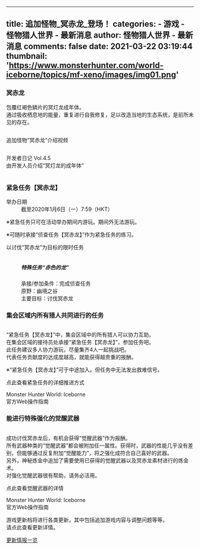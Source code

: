 
---
title: 追加怪物_冥赤龙_登场！
categories: 
    - 游戏
    - 怪物猎人世界 - 最新消息
author: 怪物猎人世界 - 最新消息
comments: false
date: 2021-03-22 03:19:44
thumbnail: 'https://www.monsterhunter.com/world-iceborne/topics/mf-xeno/images/img01.png'
---

<div>   
<div class="content_box">
<h3 class="imgTxt serif">冥赤龙</h3>
<p class="tc_white ds pc_tab_center">包覆红褐色鳞片的冥灯龙成年体。<br>
  通过吸收栖息地的能量，重复进行自我修复，足以改造当地的生态系统，是前所未见的存在。</p>
<figure class="mainVisual">
<img src="https://www.monsterhunter.com/world-iceborne/topics/mf-xeno/images/img01.png" alt referrerpolicy="no-referrer">
</figure>
<div class="textArea">
<div class="movie mT30">
<p class="pc_tab_center mB10">追加怪物“冥赤龙”介绍视频</p>
<a href="https://www.monsterhunter.com/world-iceborne/cn/topics/mf-xeno/" class="modal" target="_blank" tabindex="0">
<figure class="thumbnailMedia__figure">
<img src="https://www.monsterhunter.com/world-iceborne/topics/mf-xeno/images/img_movie.jpg" alt referrerpolicy="no-referrer">
</figure>
  </a>
  </div>
<div class="movie mT30">
<p class="pc_tab_center mB10">开发者日记 Vol.4.5<br class="pc">
由开发人员介绍“冥灯龙的成年体”</p>
<a href="https://www.monsterhunter.com/world-iceborne/cn/topics/mf-xeno/" class="modal" target="_blank" tabindex="0">
<figure class="thumbnailMedia__figure">
<img src="https://www.monsterhunter.com/world-iceborne/assets/img/common/media/dev_045.jpg" alt referrerpolicy="no-referrer">
</figure>
</a>
</div>
</div>
  </div>
<!-- /content_box-->

<div class="content_box">
<div class="bg-h3 dark">
<h3>紧急任务【冥赤龙】</h3>
</div>
<dl class="date">
<dt>举办日期</dt>
<dd>截至2020年1月6日（一）7:59（HKT）</dd>
</dl>
<div class="inner">
<div class="pT20 caution auto">
<p class="indent">※紧急任务只可在活动举办期间内游玩。期间外无法游玩。</p>
<p class="indent">※可随时承接“侦查任务【冥赤龙】”作为紧急任务的练习。</p>
</div>
<p class="read mT40 bold">以讨伐“冥赤龙”为目标的限时任务</p>
<dl class="detail">
<dt>
<figure>
<img src="https://www.monsterhunter.com/world-iceborne/topics/mf-xeno/images/img02.jpg" alt referrerpolicy="no-referrer">
</figure>
</dt>
<dd>
<h5 class="tc_lightblue t_size_u1">特殊任务“赤色的龙”</h5>
<p>承接/参加条件：完成侦查任务<br>
原野：幽境之谷<br>
主要目标：讨伐冥赤龙</p>
</dd>
</dl>
</div>
</div>
<!-- /content_box-->

<div class="content_box">
<div class="bg-h3">
<h3>集会区域内所有猎人共同进行的任务</h3>
</div>
<div class="inner">
<figure class="pB20">
<img src="https://www.monsterhunter.com/world-iceborne/topics/mf-xeno/images/img03.jpg" alt referrerpolicy="no-referrer">
</figure>
<p class="text18">“紧急任务【冥赤龙】”中，集会区域中的所有猎人可以协力互助。<br>
在集会区域的接待员处承接“紧急任务【冥赤龙】”，参加任务吧。<br>
此任务建议多人协力游玩，尽量集齐4人一起挑战吧。<br>
代表任务贡献度的达成度越高，就能获得越贵重的报酬。</p>
<p class="indent mT20">※“紧急任务【冥赤龙】”可于中途加入。但任务中无法发出救难信号。</p>
</div>
<p class="read mT40 bold">点此查看紧急任务的详细推进方式</p>
<div class="center">
<p class="center mT40 t_size_u2">Monster Hunter World: Iceborne <br class="sp">官方Web操作指南</p>
<p class="linkbtn manual ps4"><a href="https://game.capcom.com/manual/MHW/zh-hans/ps4/page/4/9" target="_blank"></a></p>
</div>
</div>
<!-- /content_box-->

<div class="content_box">
<div class="bg-h3">
<h3>能进行特殊强化的觉醒武器</h3>
</div>
<div class="inner">
<figure class="pB20">
<img src="https://www.monsterhunter.com/world-iceborne/topics/mf-xeno/images/img04.jpg" alt referrerpolicy="no-referrer">
</figure>
<p class="text18">成功讨伐冥赤龙后，有机会获得“觉醒武器”作为报酬。<br>
所有武器种类的“觉醒武器”都会被附加任一属性。获得时，武器的性能几乎没有差别，但能够通过反复附加“觉醒能力”，将之强化成符合自己喜好的武器。<br>
另外，神秘炼金中追加了需要使用已获得的觉醒武器以及冥赤龙素材进行的炼金术。<br>
对强化觉醒武器很有帮助，请务必活用。</p>
</div>
<p class="read mT40 bold">点此查看觉醒武器的详情</p>
<div class="center">
<p class="center mT40 t_size_u2">Monster Hunter World: Iceborne <br class="sp">官方Web操作指南</p>
<p class="linkbtn manual ps4"><a href="https://game.capcom.com/manual/MHW/zh-hans/ps4/page/4/9#art15" target="_blank"></a></p>
</div>
</div>
<!-- /content_box-->

<div class="content_box over_line">
<p class="read follow-up">
游戏更新档将进行各类更新，其中包括追加游戏内容与调整问题等等。<br>
请点此查看更新详情。
</p>
<p class="linkbtn"><a href="https://www.monsterhunter.com/update/mhw/cn/" target="_self"><span>更新情报一览</span></a></p>
</div>
<!-- /content_box -->

    
</div>
            